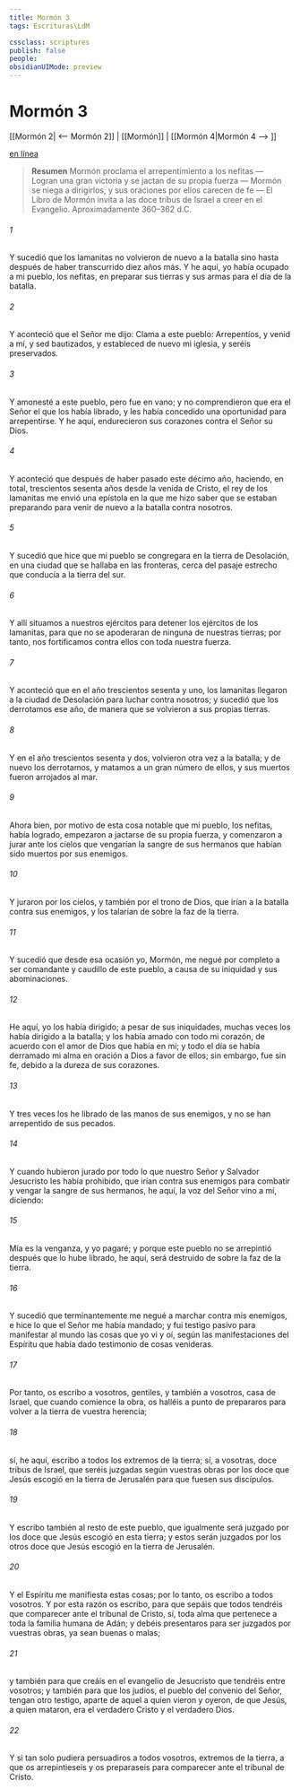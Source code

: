 ```yaml
---
title: Mormón 3
tags: Escrituras\LdM

cssclass: scriptures
publish: false
people:
obsidianUIMode: preview
---
```


# Mormón 3
[[Mormón 2| <-- Mormón 2]] | [[Mormón]] | [[Mormón 4|Mormón 4 --> ]]

[en línea](https://churchofjesuschrist.org/study/scriptures/bofm/morm/3?lang=spa)

> __Resumen__
Mormón proclama el arrepentimiento a los nefitas — Logran una gran victoria y se jactan de su propia fuerza — Mormón se niega a dirigirlos, y sus oraciones por ellos carecen de fe — El Libro de Mormón invita a las doce tribus de Israel a creer en el Evangelio. Aproximadamente 360–362 d.C.

###### 1 
Y sucedió que los lamanitas no volvieron de nuevo a la batalla sino hasta después de haber transcurrido diez años más. Y he aquí, yo había ocupado a mi pueblo, los nefitas, en preparar sus tierras y sus armas para el día de la batalla.

###### 2 
Y aconteció que el Señor me dijo: Clama a este pueblo: Arrepentíos, y venid a mí, y sed bautizados, y estableced de nuevo mi iglesia, y seréis preservados.

###### 3 
Y amonesté a este pueblo, pero fue en vano; y no comprendieron que era el Señor el que los había librado, y les había concedido una oportunidad para arrepentirse. Y he aquí, endurecieron sus corazones contra el Señor su Dios.

###### 4 
Y aconteció que después de haber pasado este décimo año, haciendo, en total, trescientos sesenta años desde la venida de Cristo, el rey de los lamanitas me envió una epístola en la que me hizo saber que se estaban preparando para venir de nuevo a la batalla contra nosotros.

###### 5 
Y sucedió que hice que mi pueblo se congregara en la tierra de Desolación, en una ciudad que se hallaba en las fronteras, cerca del pasaje estrecho que conducía a la tierra del sur.

###### 6 
Y allí situamos a nuestros ejércitos para detener los ejércitos de los lamanitas, para que no se apoderaran de ninguna de nuestras tierras; por tanto, nos fortificamos contra ellos con toda nuestra fuerza.

###### 7 
Y aconteció que en el año trescientos sesenta y uno, los lamanitas llegaron a la ciudad de Desolación para luchar contra nosotros; y sucedió que los derrotamos ese año, de manera que se volvieron a sus propias tierras.

###### 8 
Y en el año trescientos sesenta y dos, volvieron otra vez a la batalla; y de nuevo los derrotamos, y matamos a un gran número de ellos, y sus muertos fueron arrojados al mar.

###### 9 
Ahora bien, por motivo de esta cosa notable que mi pueblo, los nefitas, había logrado, empezaron a jactarse de su propia fuerza, y comenzaron a jurar ante los cielos que vengarían la sangre de sus hermanos que habían sido muertos por sus enemigos.

###### 10 
Y juraron por los cielos, y también por el trono de Dios, que irían a la batalla contra sus enemigos, y los talarían de sobre la faz de la tierra.

###### 11 
Y sucedió que desde esa ocasión yo, Mormón, me negué por completo a ser comandante y caudillo de este pueblo, a causa de su iniquidad y sus abominaciones.

###### 12 
He aquí, yo los había dirigido; a pesar de sus iniquidades, muchas veces los había dirigido a la batalla; y los había amado con todo mi corazón, de acuerdo con el amor de Dios que había en mí; y todo el día se había derramado mi alma en oración a Dios a favor de ellos; sin embargo, fue sin fe, debido a la dureza de sus corazones.

###### 13 
Y tres veces los he librado de las manos de sus enemigos, y no se han arrepentido de sus pecados.

###### 14 
Y cuando hubieron jurado por todo lo que nuestro Señor y Salvador Jesucristo les había prohibido, que irían contra sus enemigos para combatir y vengar la sangre de sus hermanos, he aquí, la voz del Señor vino a mí, diciendo:

###### 15 
Mía es la venganza, y yo pagaré; y porque este pueblo no se arrepintió después que lo hube librado, he aquí, será destruido de sobre la faz de la tierra.

###### 16 
Y sucedió que terminantemente me negué a marchar contra mis enemigos, e hice lo que el Señor me había mandado; y fui testigo pasivo para manifestar al mundo las cosas que yo vi y oí, según las manifestaciones del Espíritu que había dado testimonio de cosas venideras.

###### 17 
Por tanto, os escribo a vosotros, gentiles, y también a vosotros, casa de Israel, que cuando comience la obra, os halléis a punto de prepararos para volver a la tierra de vuestra herencia;

###### 18 
sí, he aquí, escribo a todos los extremos de la tierra; sí, a vosotras, doce tribus de Israel, que seréis juzgadas según vuestras obras por los doce que Jesús escogió en la tierra de Jerusalén para que fuesen sus discípulos.

###### 19 
Y escribo también al resto de este pueblo, que igualmente será juzgado por los doce que Jesús escogió en esta tierra; y estos serán juzgados por los otros doce que Jesús escogió en la tierra de Jerusalén.

###### 20 
Y el Espíritu me manifiesta estas cosas; por lo tanto, os escribo a todos vosotros. Y por esta razón os escribo, para que sepáis que todos tendréis que comparecer ante el tribunal de Cristo, sí, toda alma que pertenece a toda la familia humana de Adán; y debéis presentaros para ser juzgados por vuestras obras, ya sean buenas o malas;

###### 21 
y también para que creáis en el evangelio de Jesucristo que tendréis entre vosotros; y también para que los judíos, el pueblo del convenio del Señor, tengan otro testigo, aparte de aquel a quien vieron y oyeron, de que Jesús, a quien mataron, era el verdadero Cristo y el verdadero Dios.

###### 22 
Y si tan solo pudiera persuadiros a todos vosotros, extremos de la tierra, a que os arrepintieseis y os preparaseis para comparecer ante el tribunal de Cristo.


